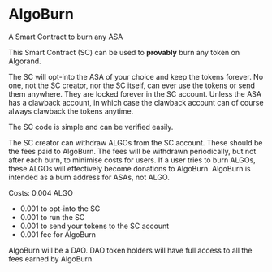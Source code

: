 # AlgoBurn
A Smart Contract to burn any ASA

This Smart Contract (SC) can be used to **provably** burn any token on Algorand.

The SC will opt-into the ASA of your choice and keep the tokens forever.
No one, not the SC creator, nor the SC itself, can ever use the tokens or send them anywhere. They are locked forever in the SC account. Unless the ASA has a clawback account, in which case the clawback account can of course always clawback the tokens anytime.

The SC code is simple and can be verified easily.

The SC creator can withdraw ALGOs from the SC account. These should be the fees paid to AlgoBurn. The fees will be withdrawn periodically, but not after each burn, to minimise costs for users.
If a user tries to burn ALGOs, these ALGOs will effectively become donations to AlgoBurn. AlgoBurn is intended as a burn address for ASAs, not ALGO.

Costs: 0.004 ALGO
- 0.001 to opt-into the SC
- 0.001 to run the SC
- 0.001 to send your tokens to the SC account
- 0.001 fee for AlgoBurn

AlgoBurn will be a DAO. DAO token holders will have full access to all the fees earned by AlgoBurn.
